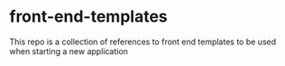 # front-end-templates
This repo is a collection of references to front end templates to be used when starting a new application
